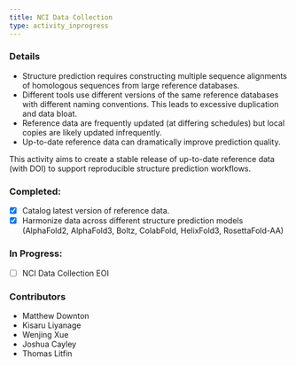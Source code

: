 ```yaml
---
title: NCI Data Collection
type: activity_inprogress
---
```


### Details

- Structure prediction requires constructing multiple sequence alignments of homologous sequences from large reference databases.
- Different tools use different versions of the same reference databases with different naming conventions. This leads to excessive duplication and data bloat.
- Reference data are frequently updated (at differing schedules) but local copies are likely updated infrequently.
- Up-to-date reference data can dramatically improve prediction quality.

This activity aims to create a stable release of up-to-date reference data (with DOI) to support reproducible structure prediction workflows.

### Completed:

- [x] Catalog latest version of reference data.
- [x] Harmonize data across different structure prediction models (AlphaFold2, AlphaFold3, Boltz, ColabFold, HelixFold3, RosettaFold-AA)

### In Progress:
- [ ] NCI Data Collection EOI 

### Contributors

- Matthew Downton
- Kisaru Liyanage
- Wenjing Xue
- Joshua Cayley
- Thomas Litfin